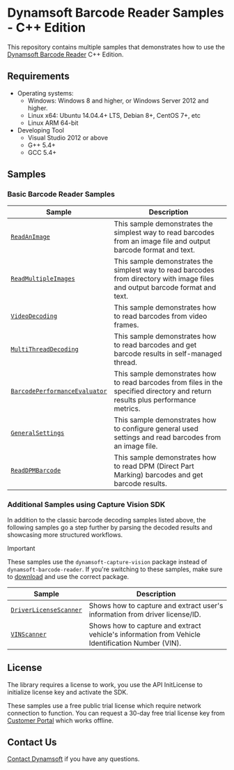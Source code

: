# Dynamsoft Barcode Reader Samples - C++ Edition

This repository contains multiple samples that demonstrates how to use the <a href="https://www.dynamsoft.com/barcode-reader/overview/?product=dbr&utm_source=samples&package=c_cpp" target="_blank">Dynamsoft Barcode Reader</a> C++ Edition.

## Requirements
- Operating systems:
  - Windows: Windows 8 and higher, or Windows Server 2012 and higher.
  - Linux x64: Ubuntu 14.04.4+ LTS, Debian 8+, CentOS 7+, etc
  - Linux ARM 64-bit
- Developing Tool
  - Visual Studio 2012 or above
  - G++ 5.4+  
  - GCC 5.4+

## Samples

### Basic Barcode Reader Samples

| Sample | Description |
|---|---|
| [`ReadAnImage`](Samples/HelloWorld/ReadAnImage) | This sample demonstrates the simplest way to read barcodes from an image file and output barcode format and text. |
| [`ReadMultipleImages`](Samples/HelloWorld/ReadMultipleImages) | This sample demonstrates the simplest way to read barcodes from directory with image files and output barcode format and text. |
| [`VideoDecoding`](Samples/VideoDecoding) | This sample demonstrates how to read barcodes from video frames. |
| [`MultiThreadDecoding`](Samples/MultiThreadDecoding) | This sample demonstrates how to read barcodes and get barcode results in self-managed thread. |
| [`BarcodePerformanceEvaluator`](Samples/BarcodePerformanceEvaluator) | This sample demonstrates how to read barcodes from files in the specified directory and return results plus performance metrics. |
| [`GeneralSettings`](Samples/GeneralSettings) | This sample demonstrates how to configure general used settings and read barcodes from an image file. |
| [`ReadDPMBarcode`](Samples/ReadDPMBarcode) | This sample demonstrates how to read DPM (Direct Part Marking) barcodes and get barcode results. |

### Additional Samples using Capture Vision SDK

In addition to the classic barcode decoding samples listed above, the following samples go a step further by parsing the decoded results and showcasing more structured workflows.

> [!IMPORTANT]
> These samples use the `dynamsoft-capture-vision` package instead of `dynamsoft-barcode-reader`. If you're switching to these samples, make sure to [download](https://www.dynamsoft.com/capture-vision/confirmation/#desktop) and use the correct package.

| Sample | Description |
| --- | --- |
| [`DriverLicenseScanner`](https://github.com/Dynamsoft/capture-vision-cpp-samples/blob/main/Samples/DriverLicenseScanner) | Shows how to capture and extract user's information from driver license/ID. |
| [`VINScanner`](https://github.com/Dynamsoft/capture-vision-cpp-samples/blob/main/Samples/VINScanner) | Shows how to capture and extract vehicle's information from Vehicle Identification Number (VIN). |

## License

The library requires a license to work, you use the API InitLicense to initialize license key and activate the SDK.

These samples use a free public trial license which require network connection to function. You can request a 30-day free trial license key from <a href="https://www.dynamsoft.com/customer/license/trialLicense?product=dbr&utm_source=samples&package=c_cpp" target="_blank">Customer Portal</a> which works offline.

## Contact Us

<a href="https://www.dynamsoft.com/company/contact/">Contact Dynamsoft</a> if you have any questions.
